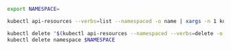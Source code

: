 ```bash title="Set namespace for tips and tricks commands"
export NAMESPACE=
```

```bash title="List ALL resources in a namespace"
kubectl api-resources --verbs=list --namespaced -o name | xargs -n 1 kubectl get --ignore-not-found --show-kind -n $NAMESPACE
```

```bash title="Delete ALL resources in a namespace"
kubectl delete "$(kubectl api-resources --namespaced --verbs=delete -o name | tr "\n" "," | sed -e 's/,$//')" --all -n $NAMESPACE
kubectl delete namespace $NAMESPACE
```
